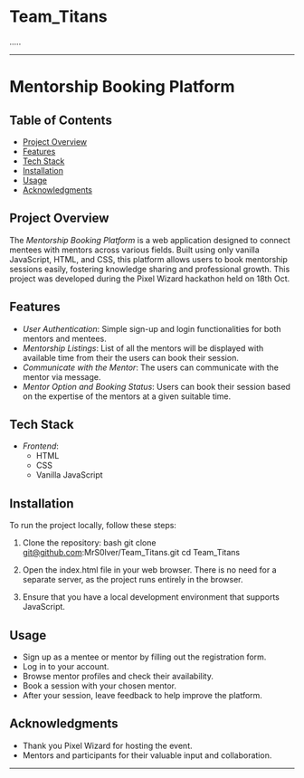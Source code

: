 # Team_Titans

.....

---

# Mentorship Booking Platform

## Table of Contents
- [Project Overview](#project-overview)
- [Features](#features)
- [Tech Stack](#tech-stack)
- [Installation](#installation)
- [Usage](#usage)
- [Acknowledgments](#acknowledgments)

## Project Overview
The *Mentorship Booking Platform* is a web application designed to connect mentees with mentors across various fields. Built using only vanilla JavaScript, HTML, and CSS, this platform allows users to book mentorship sessions easily, fostering knowledge sharing and professional growth. This project was developed during the Pixel Wizard hackathon held on 18th Oct.

## Features
- *User Authentication*: Simple sign-up and login functionalities for both mentors and mentees.
- *Mentorship Listings*: List of all the mentors will be displayed with available time from their the users can book their session.
- *Communicate with the Mentor*: The users can communicate with the mentor via message.
- *Mentor Option and Booking Status*: Users can book their session based on the expertise of the mentors at a given suitable time.

## Tech Stack
- *Frontend*:  
  - HTML
  - CSS
  - Vanilla JavaScript

## Installation
To run the project locally, follow these steps:

1. Clone the repository:
   bash
   git clone git@github.com:MrS0lver/Team_Titans.git
   cd Team_Titans
   

2. Open the index.html file in your web browser. There is no need for a separate server, as the project runs entirely in the browser.

3. Ensure that you have a local development environment that supports JavaScript.

## Usage
- Sign up as a mentee or mentor by filling out the registration form.
- Log in to your account.
- Browse mentor profiles and check their availability.
- Book a session with your chosen mentor.
- After your session, leave feedback to help improve the platform.

## Acknowledgments
- Thank you Pixel Wizard for hosting the event.
- Mentors and participants for their valuable input and collaboration.

---
